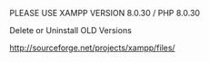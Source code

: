 PLEASE USE XAMPP VERSION 8.0.30 / PHP 8.0.30

Delete or Uninstall OLD Versions

http://sourceforge.net/projects/xampp/files/
